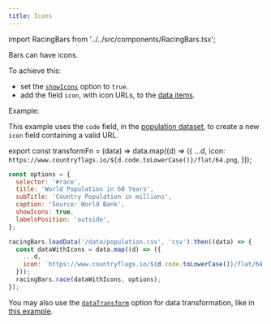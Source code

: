 ```yaml
---
title: Icons
---
```


import RacingBars from '../../src/components/RacingBars.tsx';

Bars can have icons.

To achieve this:

- set the [`showIcons`](../documentation/options.md#showicons) option to `true`.
- add the field `icon`, with icon URLs, to the [data items](../documentation/data.md#long-data).

Example:

This example uses the `code` field, in the [population dataset](../sample-datasets.md#population), to create a new `icon` field containing a valid URL.

export const transformFn = (data) => data.map((d) => ({
...d,
icon: `https://www.countryflags.io/${d.code.toLowerCase()}/flat/64.png`,
}));

<div className="gallery">
  <RacingBars
    dataUrl="/data/population.csv"
    dataType="csv"
    dataTransform={transformFn}
    title="World Population in 60 Years"
    subTitle="Country Population in millions"
    caption="Source: World Bank"
    showIcons={true}
    labelsPosition="outside"
  />
</div>

```js {6,13}
const options = {
  selector: '#race',
  title: 'World Population in 60 Years',
  subTitle: 'Country Population in millions',
  caption: 'Source: World Bank',
  showIcons: true,
  labelsPosition: 'outside',
};

racingBars.loadData('/data/population.csv', 'csv').then((data) => {
  const dataWithIcons = data.map((d) => ({
    ...d,
    icon: `https://www.countryflags.io/${d.code.toLowerCase()}/flat/64.png`,
  }));
  racingBars.race(dataWithIcons, options);
});
```

You may also use the [`dataTransform`](../documentation/options.md#datatransform) option for data transformation,
like in [this example](/gallery/data-transform).
